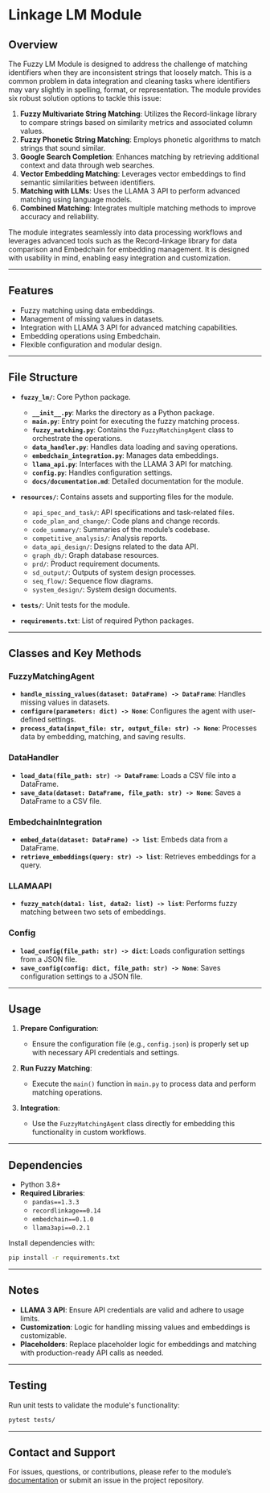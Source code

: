# Linkage LM Module

## Overview

The Fuzzy LM Module is designed to address the challenge of matching identifiers when they are inconsistent strings that loosely match. This is a common problem in data integration and cleaning tasks where identifiers may vary slightly in spelling, format, or representation. The module provides six robust solution options to tackle this issue:

1. **Fuzzy Multivariate String Matching**: Utilizes the Record-linkage library to compare strings based on similarity metrics and associated column values.
2. **Fuzzy Phonetic String Matching**: Employs phonetic algorithms to match strings that sound similar.
3. **Google Search Completion**: Enhances matching by retrieving additional context and data through web searches.
4. **Vector Embedding Matching**: Leverages vector embeddings to find semantic similarities between identifiers.
5. **Matching with LLMs**: Uses the LLAMA 3 API to perform advanced matching using language models.
6. **Combined Matching**: Integrates multiple matching methods to improve accuracy and reliability.

The module integrates seamlessly into data processing workflows and leverages advanced tools such as the Record-linkage library for data comparison and Embedchain for embedding management. It is designed with usability in mind, enabling easy integration and customization.

---

## Features

- Fuzzy matching using data embeddings.
- Management of missing values in datasets.
- Integration with LLAMA 3 API for advanced matching capabilities.
- Embedding operations using Embedchain.
- Flexible configuration and modular design.

---

## File Structure

- **`fuzzy_lm/`**: Core Python package.
  - **`__init__.py`**: Marks the directory as a Python package.
  - **`main.py`**: Entry point for executing the fuzzy matching process.
  - **`fuzzy_matching.py`**: Contains the `FuzzyMatchingAgent` class to orchestrate the operations.
  - **`data_handler.py`**: Handles data loading and saving operations.
  - **`embedchain_integration.py`**: Manages data embeddings.
  - **`llama_api.py`**: Interfaces with the LLAMA 3 API for matching.
  - **`config.py`**: Handles configuration settings.
  - **`docs/documentation.md`**: Detailed documentation for the module.

- **`resources/`**: Contains assets and supporting files for the module.
  - `api_spec_and_task/`: API specifications and task-related files.
  - `code_plan_and_change/`: Code plans and change records.
  - `code_summary/`: Summaries of the module’s codebase.
  - `competitive_analysis/`: Analysis reports.
  - `data_api_design/`: Designs related to the data API.
  - `graph_db/`: Graph database resources.
  - `prd/`: Product requirement documents.
  - `sd_output/`: Outputs of system design processes.
  - `seq_flow/`: Sequence flow diagrams.
  - `system_design/`: System design documents.

- **`tests/`**: Unit tests for the module.
- **`requirements.txt`**: List of required Python packages.

---

## Classes and Key Methods

### FuzzyMatchingAgent
- **`handle_missing_values(dataset: DataFrame) -> DataFrame`**: Handles missing values in datasets.
- **`configure(parameters: dict) -> None`**: Configures the agent with user-defined settings.
- **`process_data(input_file: str, output_file: str) -> None`**: Processes data by embedding, matching, and saving results.

### DataHandler
- **`load_data(file_path: str) -> DataFrame`**: Loads a CSV file into a DataFrame.
- **`save_data(dataset: DataFrame, file_path: str) -> None`**: Saves a DataFrame to a CSV file.

### EmbedchainIntegration
- **`embed_data(dataset: DataFrame) -> list`**: Embeds data from a DataFrame.
- **`retrieve_embeddings(query: str) -> list`**: Retrieves embeddings for a query.

### LLAMAAPI
- **`fuzzy_match(data1: list, data2: list) -> list`**: Performs fuzzy matching between two sets of embeddings.

### Config
- **`load_config(file_path: str) -> dict`**: Loads configuration settings from a JSON file.
- **`save_config(config: dict, file_path: str) -> None`**: Saves configuration settings to a JSON file.

---

## Usage

1. **Prepare Configuration**:
   - Ensure the configuration file (e.g., `config.json`) is properly set up with necessary API credentials and settings.

2. **Run Fuzzy Matching**:
   - Execute the `main()` function in `main.py` to process data and perform matching operations.

3. **Integration**:
   - Use the `FuzzyMatchingAgent` class directly for embedding this functionality in custom workflows.

---

## Dependencies

- Python 3.8+
- **Required Libraries**:
  - `pandas==1.3.3`
  - `recordlinkage==0.14`
  - `embedchain==0.1.0`
  - `llama3api==0.2.1`

Install dependencies with:
```bash
pip install -r requirements.txt
```

---

## Notes

- **LLAMA 3 API**: Ensure API credentials are valid and adhere to usage limits.
- **Customization**: Logic for handling missing values and embeddings is customizable.
- **Placeholders**: Replace placeholder logic for embeddings and matching with production-ready API calls as needed.

---

## Testing

Run unit tests to validate the module's functionality:
```bash
pytest tests/
```

---

## Contact and Support

For issues, questions, or contributions, please refer to the module’s [documentation](fuzzy_lm/docs/documentation.md) or submit an issue in the project repository.
